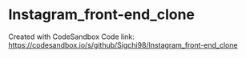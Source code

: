 # Instagram_front-end_clone
Created with CodeSandbox
Code link: https://codesandbox.io/s/github/Sigchi98/Instagram_front-end_clone
